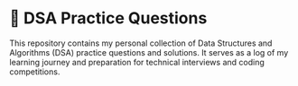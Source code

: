 # 🧠 DSA Practice Questions

This repository contains my personal collection of Data Structures and Algorithms (DSA) practice questions and solutions. It serves as a log of my learning journey and preparation for technical interviews and coding competitions.
